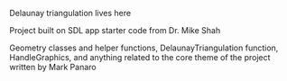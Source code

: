 Delaunay triangulation lives here

Project built on SDL app starter code from Dr. Mike Shah

Geometry classes and helper functions, DelaunayTriangulation function, HandleGraphics, and anything related to the core theme of the project written by Mark Panaro
